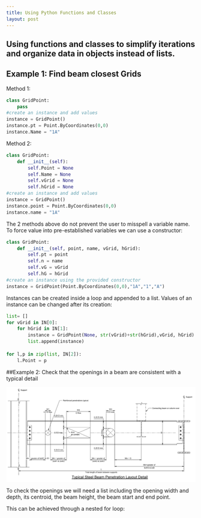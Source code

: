 ```yaml
---
title: Using Python Functions and Classes
layout: post
---
```


## Using functions and classes to simplify iterations and organize data in objects instead of lists.

## Example 1: Find beam closest Grids

Method 1:
```python
class GridPoint:
	pass
#create an instance and add values
instance = GridPoint()
instance.pt = Point.ByCoordinates(0,0)
instance.Name = "1A"
```
Method 2:
```python
class GridPoint:
	def __init__(self):
		self.Point = None
		self.Name = None
		self.vGrid = None
		self.hGrid = None
#create an instance and add values
instance = GridPoint()
instance.point = Point.ByCoordinates(0,0)
instance.name = "1A"
```
The 2 methods above do not prevent the user to misspell a variable name. To force value into pre-established variables we can use a constructor:
```python
class GridPoint:
	def __init__(self, point, name, vGrid, hGrid):
		self.pt = point
		self.n = name
		self.vG = vGrid
		self.hG = hGrid
#create an instance using the provided constructor
instance = GridPoint(Point.ByCoordinates(0,0),"1A","1","A")
```
Instances can be created inside a loop and appended to a list. Values of an instance can be changed after its creation:
```python
list= []
for vGrid in IN[0]:
	for hGrid in IN[1]:
		instance = GridPoint(None, str(vGrid)+str(hGrid),vGrid, hGrid)
		list.append(instance)

for l,p in zip(list, IN[2]):
	l.Point = p
```



##Example 2: Check that the openings in a beam are consistent with a typical detail

<img src="/images/class01.PNG" width="900" style="display:block; margin-left: auto; margin-right: auto;">

To check the openings we will need a list including the opening width and depth, its centroid, the beam height, the beam start and end point.

This can be achieved through a nested for loop:

```python

``` 
